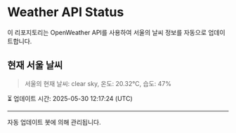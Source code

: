 
# Weather API Status

이 리포지토리는 OpenWeather API를 사용하여 서울의 날씨 정보를 자동으로 업데이트합니다.

## 현재 서울 날씨
> 서울의 현재 날씨: clear sky, 온도: 20.32°C, 습도: 47%

⏳ 업데이트 시간: 2025-05-30 12:17:24 (UTC)

---
자동 업데이트 봇에 의해 관리됩니다.
